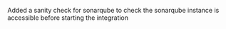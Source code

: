 Added a sanity check for sonarqube to check the sonarqube instance is accessible before starting the integration